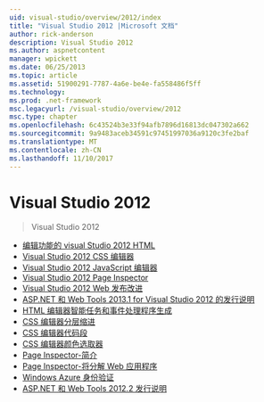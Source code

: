 ```yaml
---
uid: visual-studio/overview/2012/index
title: "Visual Studio 2012 |Microsoft 文档"
author: rick-anderson
description: Visual Studio 2012
ms.author: aspnetcontent
manager: wpickett
ms.date: 06/25/2013
ms.topic: article
ms.assetid: 51900291-7787-4a6e-be4e-fa558486f5ff
ms.technology: 
ms.prod: .net-framework
msc.legacyurl: /visual-studio/overview/2012
msc.type: chapter
ms.openlocfilehash: 6c43524b3e33f94afb7896d16813dc047302a662
ms.sourcegitcommit: 9a9483aceb34591c97451997036a9120c3fe2baf
ms.translationtype: MT
ms.contentlocale: zh-CN
ms.lasthandoff: 11/10/2017
---
```

<a name="visual-studio-2012"></a>Visual Studio 2012
====================
> Visual Studio 2012


- [编辑功能的 visual Studio 2012 HTML](visual-studio-2012-html-editing-features.md)
- [Visual Studio 2012 CSS 编辑器](visual-studio-2012-css-editor.md)
- [Visual Studio 2012 JavaScript 编辑器](visual-studio-2012-javascript-editor.md)
- [Visual Studio 2012 Page Inspector](visual-studio-2012-page-inspector.md)
- [Visual Studio 2012 Web 发布改进](visual-studio-2012-web-publishing-improvements.md)
- [ASP.NET 和 Web Tools 2013.1 for Visual Studio 2012 的发行说明](aspnet-and-web-tools-20131-for-visual-studio-2012.md)
- [HTML 编辑器智能任务和事件处理程序生成](visual-studio-vnext-videos-html-editor-smart-tasks-and-event-handler-generation.md)
- [CSS 编辑器分层缩进](visual-studio-vnext-videos-css-editor-hierarchical-indentation.md)
- [CSS 编辑器代码段](visual-studio-vnext-videos-css-editor-snippets.md)
- [CSS 编辑器颜色选取器](visual-studio-vnext-videos-css-editor-color-picker.md)
- [Page Inspector-简介](visual-studio-vnext-videos-page-inspector-introduction.md)
- [Page Inspector-将分解 Web 应用程序](visual-studio-vnext-videos-page-inspector-decomposing-your-web-application.md)
- [Windows Azure 身份验证](windows-azure-authentication.md)
- [ASP.NET 和 Web Tools 2012.2 发行说明](aspnet-and-web-tools-20122-release-notes-rtw.md)
